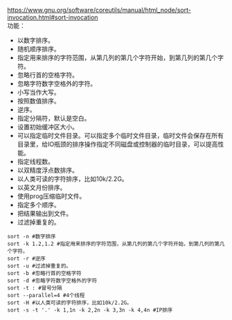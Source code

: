 https://www.gnu.org/software/coreutils/manual/html_node/sort-invocation.html#sort-invocation  
功能：
- 以数字排序。
- 随机顺序排序。
- 指定用来排序的字符范围，从第几列的第几个字符开始，到第几列的第几个字符。
- 忽略行首的空格字符。
- 忽略字符数字空格外的字符。
- 小写当作大写。
- 按照数值排序。
- 逆序。
- 指定分隔符，默认是空白。
- 设置初始缓冲区大小。
- 可以指定临时文件目录。可以指定多个临时文件目录，临时文件会保存在所有目录里，给IO瓶颈的排序操作指定不同磁盘或控制器的临时目录，可以提高性能。
- 指定线程数。
- 以双精度浮点数排序。
- 以人类可读的字符排序，比如10k/2.2G。
- 以英文月份排序。
- 使用prog压缩临时文件。
- 指定多个顺序。
- 把结果输出到文件。
- 过滤掉重复的。  

```
sort -n #数字排序
sort -k 1.2,1.2 #指定用来排序的字符范围，从第几列的第几个字符开始，到第几列的第几个字符。
sort -r #逆序
sort -u #过滤掉重复的。
sort -b #忽略行首的空格字符
sort -d #忽略字符数字空格外的字符
sort -t : #冒号分隔
sort --parallel=4 #4个线程
sort -H #以人类可读的字符排序，比如10k/2.2G。
sort -s -t '.' -k 1,1n -k 2,2n -k 3,3n -k 4,4n #IP排序
```
